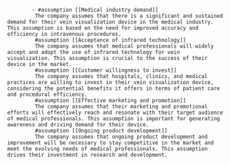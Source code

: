 			- #assumption [[Medical industry demand]]
			 The company assumes that there is a significant and sustained demand for their vein visualization device in the medical industry. This assumption is based on the need for improved accuracy and efficiency in intravenous procedures.
			 #assumption [[Acceptance of infrared technology]]
			 The company assumes that medical professionals will widely accept and adopt the use of infrared technology for vein visualization. This assumption is crucial to the success of their device in the market.
			 #assumption [[Customer willingness to invest]]
			 The company assumes that hospitals, clinics, and medical practices are willing to invest in their vein visualization device, considering the potential benefits it offers in terms of patient care and procedural efficiency.
			 #assumption [[Effective marketing and promotion]]
			 The company assumes that their marketing and promotional efforts will effectively reach and resonate with their target audience of medical professionals. This assumption is important for generating awareness and driving demand for their device.
			 #assumption [[Ongoing product development]]
			 The company assumes that ongoing product development and improvement will be necessary to stay competitive in the market and meet the evolving needs of medical professionals. This assumption drives their investment in research and development.




